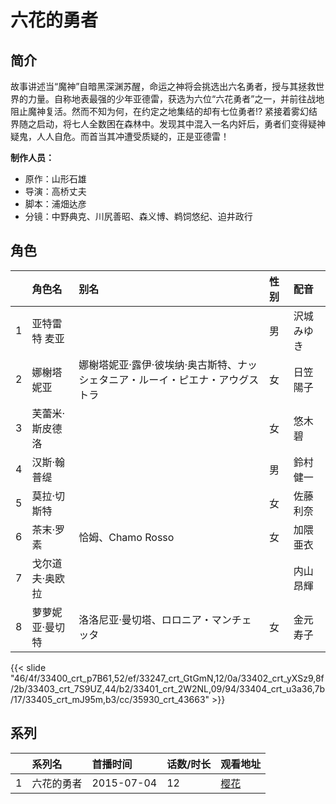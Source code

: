 # 六花的勇者


## 简介

故事讲述当“魔神”自暗黑深渊苏醒，命运之神将会挑选出六名勇者，授与其拯救世界的力量。自称地表最强的少年亚德雷，获选为六位“六花勇者”之一，并前往战地阻止魔神复活。然而不知为何，在约定之地集结的却有七位勇者!? 紧接着雾幻结界随之启动，将七人全数困在森林中。发现其中混入一名内奸后，勇者们变得疑神疑鬼，人人自危。而首当其冲遭受质疑的，正是亚德雷！

**制作人员：**
- 原作：山形石雄
- 导演：高桥丈夫
- 脚本：浦畑达彦
- 分镜：中野典克、川尻善昭、森义博、鹈饲悠纪、迫井政行

## 角色

|     |   角色名   |   别名  | 性别 |  配音  |
|:--- |:------  |:----      |:---  |:--   |
| 1 | 亚特雷特 麦亚 |  | 男 | 沢城みゆき |
| 2 | 娜榭塔妮亚 | 娜榭塔妮亚·露伊·彼埃纳·奥古斯特、ナッシェタニア・ルーイ・ピエナ・アウグストラ | 女 | 日笠陽子 |
| 3 | 芙蕾米·斯皮德洛 |  | 女 | 悠木碧 |
| 4 | 汉斯·翰普缇 |  | 男 | 鈴村健一 |
| 5 | 莫拉·切斯特 |  | 女 | 佐藤利奈 |
| 6 | 茶末·罗素 | 恰姆、Chamo Rosso | 女 | 加隈亜衣 |
| 7 | 戈尔道夫·奥欧拉 |  |  | 内山昂輝 |
| 8 | 萝萝妮亚·曼切特 | 洛洛尼亚·曼切塔、ロロニア・マンチェッタ | 女 | 金元寿子 |

{{< slide "46/4f/33400_crt_p7B61,52/ef/33247_crt_GtGmN,12/0a/33402_crt_yXSz9,8f/2b/33403_crt_7S9UZ,44/b2/33401_crt_2W2NL,09/94/33404_crt_u3a36,7b/17/33405_crt_mJ95m,b3/cc/35930_crt_43663" >}}

## 系列

|     |   系列名   |   首播时间  | 话数/时长  | 观看地址 |
|:---  |:------    |:----      |:---       |:---  |
| 1 | 六花的勇者 | 2015-07-04 | 12 | [樱花](https://www.yhdmp.live/vp/15131-1-0.html)  |



